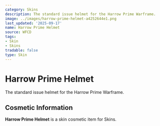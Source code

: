 ```yaml
---
category: Skins
description: The standard issue helmet for the Harrow Prime Warframe.
image: ../images/harrow-prime-helmet-a4252644e1.png
last_updated: '2025-09-17'
name: Harrow Prime Helmet
source: WFCD
tags:
- Skin
- Skins
tradable: false
type: Skin
---
```


# Harrow Prime Helmet

The standard issue helmet for the Harrow Prime Warframe.

## Cosmetic Information

**Harrow Prime Helmet** is a skin cosmetic item for Skins.

